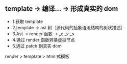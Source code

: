 ## template -> 编译... -> 形成真实的 dom

- 1.获取 template
- 2.template -> ast 树（源代码的抽象语法结构的树状描述）
- 3.Ast -> render 函数 -> \_c \_v \_s
- 4.通过 render 函数转换虚拟节点
- 5.通过 patch 到真实 dom

render > template > html 式模板
